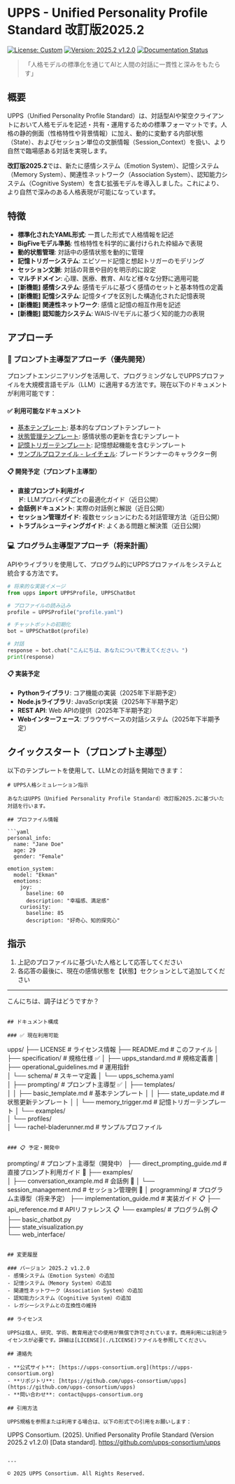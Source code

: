 # UPPS - Unified Personality Profile Standard 改訂版2025.2

[![License: Custom](https://img.shields.io/badge/License-UPPS_Custom-blue.svg)](./LICENSE)
[![Version: 2025.2 v1.2.0](https://img.shields.io/badge/Version-2025.2_v1.2.0-brightgreen.svg)](https://github.com/upps-consortium/upps)
[![Documentation Status](https://img.shields.io/badge/docs-latest-informational)](https://github.com/upps-consortium/upps/wiki)

> 「人格モデルの標準化を通じてAIと人間の対話に一貫性と深みをもたらす」

## 概要

UPPS（Unified Personality Profile Standard）は、対話型AIや架空クライアントにおいて人格モデルを記述・共有・運用するための標準フォーマットです。人格の静的側面（性格特性や背景情報）に加え、動的に変動する内部状態（State）、およびセッション単位の文脈情報（Session_Context）を扱い、より自然で臨場感ある対話を実現します。

**改訂版2025.2**では、新たに感情システム（Emotion System）、記憶システム（Memory System）、関連性ネットワーク（Association System）、認知能力システム（Cognitive System）を含む拡張モデルを導入しました。これにより、より自然で深みのある人格表現が可能になっています。

## 特徴

- **標準化されたYAML形式**: 一貫した形式で人格情報を記述
- **BigFiveモデル準拠**: 性格特性を科学的に裏付けられた枠組みで表現
- **動的状態管理**: 対話中の感情状態を動的に管理
- **記憶トリガーシステム**: エピソード記憶と想起トリガーのモデリング
- **セッション文脈**: 対話の背景や目的を明示的に設定
- **マルチドメイン**: 心理、医療、教育、AIなど様々な分野に適用可能
- **[新機能]** **感情システム**: 感情モデルに基づく感情のセットと基本特性の定義
- **[新機能]** **記憶システム**: 記憶タイプを区別した構造化された記憶表現
- **[新機能]** **関連性ネットワーク**: 感情と記憶の相互作用を記述
- **[新機能]** **認知能力システム**: WAIS-IVモデルに基づく知的能力の表現

## アプローチ

### 🚀 プロンプト主導型アプローチ（優先開発）

プロンプトエンジニアリングを活用して、プログラミングなしでUPPSプロファイルを大規模言語モデル（LLM）に適用する方法です。現在以下のドキュメントが利用可能です：

#### ✅ 利用可能なドキュメント

- [基本テンプレート](./prompting/templates/basic_template.md): 基本的なプロンプトテンプレート
- [状態管理テンプレート](./prompting/templates/state_update.md): 感情状態の更新を含むテンプレート  
- [記憶トリガーテンプレート](./prompting/templates/memory_trigger.md): 記憶想起機能を含むテンプレート
- [サンプルプロファイル - レイチェル](./examples/profiles/rachel-bladerunner.md): ブレードランナーのキャラクター例

#### 📋 開発予定（プロンプト主導型）

- **直接プロンプト利用ガイド**: LLMプロバイダごとの最適化ガイド（近日公開）
- **会話例ドキュメント**: 実際の対話例と解説（近日公開）
- **セッション管理ガイド**: 複数セッションにわたる対話管理方法（近日公開）
- **トラブルシューティングガイド**: よくある問題と解決策（近日公開）

### 💻 プログラム主導型アプローチ（将来計画）

APIやライブラリを使用して、プログラム的にUPPSプロファイルをシステムと統合する方法です。

```python
# 将来的な実装イメージ
from upps import UPPSProfile, UPPSChatBot

# プロファイルの読み込み
profile = UPPSProfile("profile.yaml")  

# チャットボットの初期化
bot = UPPSChatBot(profile)

# 対話
response = bot.chat("こんにちは、あなたについて教えてください。")
print(response)
```

#### 📋 実装予定

- **Pythonライブラリ**: コア機能の実装（2025年下半期予定）
- **Node.jsライブラリ**: JavaScript実装（2025年下半期予定）
- **REST API**: Web APIの提供（2025年下半期予定）
- **Webインターフェース**: ブラウザベースの対話システム（2025年下半期予定）

## クイックスタート（プロンプト主導型）

以下のテンプレートを使用して、LLMとの対話を開始できます：

```
# UPPS人格シミュレーション指示

あなたはUPPS（Unified Personality Profile Standard）改訂版2025.2に基づいた対話を行います。

## プロファイル情報

```yaml
personal_info:
  name: "Jane Doe"
  age: 29
  gender: "Female"

emotion_system:
  model: "Ekman"
  emotions:
    joy:
      baseline: 60
      description: "幸福感、満足感"
    curiosity:
      baseline: 85  
      description: "好奇心、知的探究心"
```

## 指示

1. 上記のプロファイルに基づいた人格として応答してください
2. 各応答の最後に、現在の感情状態を【状態】セクションとして追加してください

---

こんにちは、調子はどうですか？
```

## ドキュメント構成

### ✅ 現在利用可能

```
upps/
├── LICENSE                        # ライセンス情報
├── README.md                      # このファイル
│
├── specification/                 # 規格仕様 ✅
│   ├── upps_standard.md           # 規格定義書
│   ├── operational_guidelines.md  # 運用指針  
│   └── schema/                    # スキーマ定義
│       └── upps_schema.yaml       
│
├── prompting/                     # プロンプト主導型 ✅
│   ├── templates/                 
│   │   ├── basic_template.md      # 基本テンプレート
│   │   ├── state_update.md        # 状態更新テンプレート
│   │   └── memory_trigger.md      # 記憶トリガーテンプレート
│   └── examples/                  
│       └── profiles/              
│           └── rachel-bladerunner.md  # サンプルプロファイル
```

### 📋 予定・開発中

```
prompting/                         # プロンプト主導型（開発中）
├── direct_prompting_guide.md      # 直接プロンプト利用ガイド 🚧
├── examples/                     
│   ├── conversation_example.md    # 会話例 🚧
│   └── session_management.md      # セッション管理例 🚧
│
programming/                       # プログラム主導型（将来予定）
├── implementation_guide.md        # 実装ガイド 📋
├── api_reference.md               # APIリファレンス 📋
└── examples/                      # プログラム例 📋
    ├── basic_chatbot.py          
    ├── state_visualization.py    
    └── web_interface/
```

## 変更履歴

### バージョン 2025.2 v1.2.0
- 感情システム（Emotion System）の追加
- 記憶システム（Memory System）の追加
- 関連性ネットワーク（Association System）の追加
- 認知能力システム（Cognitive System）の追加
- レガシーシステムとの互換性の維持

## ライセンス

UPPSは個人、研究、学術、教育用途での使用が無償で許可されています。商用利用には別途ライセンスが必要です。詳細は[LICENSE](./LICENSE)ファイルを参照してください。

## 連絡先

- **公式サイト**: [https://upps-consortium.org](https://upps-consortium.org)
- **リポジトリ**: [https://github.com/upps-consortium/upps](https://github.com/upps-consortium/upps)
- **問い合わせ**: contact@upps-consortium.org

## 引用方法

UPPS規格を参照または利用する場合は、以下の形式での引用をお願いします：

```
UPPS Consortium. (2025). Unified Personality Profile Standard (Version 2025.2 v1.2.0) [Data standard].
https://github.com/upps-consortium/upps
```

---

© 2025 UPPS Consortium. All Rights Reserved.
